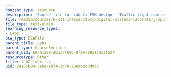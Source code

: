 ```yaml
---
content_type: resource
description: 'Source file for Lab 2: FSM design - Traffic light controller.'
file: /media/courses/6-111-introductory-digital-systems-laboratory-spring-2006/2a186b843abee8741c7828e96ac3d0d5_lab2_labkit.v
file_type: text/plain
learning_resource_types:
- Labs
ocw_type: OCWFile
parent_title: Labs
parent_type: CourseSection
parent_uid: b07a1209-db13-f696-9f99-98a17dc3f627
resourcetype: Other
title: lab2_labkit.v
uid: 2a186b84-3abe-e874-1c78-28e96ac3d0d5
---
```

